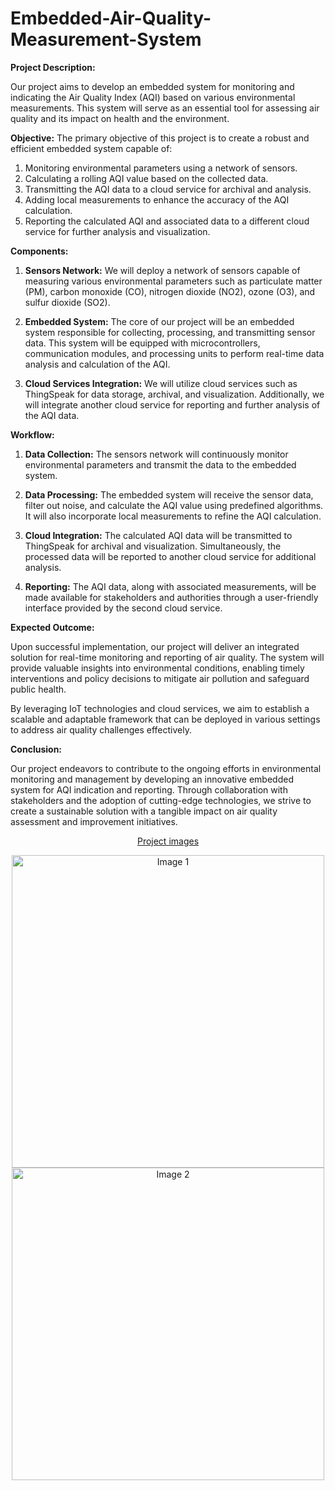 # Embedded-Air-Quality-Measurement-System
**Project Description:**

Our project aims to develop an embedded system for monitoring and indicating the Air Quality Index (AQI) based on various environmental measurements. This system will serve as an essential tool for assessing air quality and its impact on health and the environment.

**Objective:**
The primary objective of this project is to create a robust and efficient embedded system capable of:

1. Monitoring environmental parameters using a network of sensors.
2. Calculating a rolling AQI value based on the collected data.
3. Transmitting the AQI data to a cloud service for archival and analysis.
4. Adding local measurements to enhance the accuracy of the AQI calculation.
5. Reporting the calculated AQI and associated data to a different cloud service for further analysis and visualization.

**Components:**

1. **Sensors Network:** We will deploy a network of sensors capable of measuring various environmental parameters such as particulate matter (PM), carbon monoxide (CO), nitrogen dioxide (NO2), ozone (O3), and sulfur dioxide (SO2).

2. **Embedded System:** The core of our project will be an embedded system responsible for collecting, processing, and transmitting sensor data. This system will be equipped with microcontrollers, communication modules, and processing units to perform real-time data analysis and calculation of the AQI.

3. **Cloud Services Integration:** We will utilize cloud services such as ThingSpeak for data storage, archival, and visualization. Additionally, we will integrate another cloud service for reporting and further analysis of the AQI data.

**Workflow:**

1. **Data Collection:** The sensors network will continuously monitor environmental parameters and transmit the data to the embedded system.

2. **Data Processing:** The embedded system will receive the sensor data, filter out noise, and calculate the AQI value using predefined algorithms. It will also incorporate local measurements to refine the AQI calculation.

3. **Cloud Integration:** The calculated AQI data will be transmitted to ThingSpeak for archival and visualization. Simultaneously, the processed data will be reported to another cloud service for additional analysis.

4. **Reporting:** The AQI data, along with associated measurements, will be made available for stakeholders and authorities through a user-friendly interface provided by the second cloud service.

**Expected Outcome:**

Upon successful implementation, our project will deliver an integrated solution for real-time monitoring and reporting of air quality. The system will provide valuable insights into environmental conditions, enabling timely interventions and policy decisions to mitigate air pollution and safeguard public health.

By leveraging IoT technologies and cloud services, we aim to establish a scalable and adaptable framework that can be deployed in various settings to address air quality challenges effectively.

**Conclusion:**

Our project endeavors to contribute to the ongoing efforts in environmental monitoring and management by developing an innovative embedded system for AQI indication and reporting. Through collaboration with stakeholders and the adoption of cutting-edge technologies, we strive to create a sustainable solution with a tangible impact on air quality assessment and improvement initiatives.
<p align="center"><ins>  Project images </ins></p>

<div align="center">
  <img src="https://drive.google.com/uc?export=view&id=1yZLoyRm_KqA0Rru7tVPt_xZBcA34tmbn" alt="Image 1" width="500"/>
  <img src="https://drive.google.com/uc?export=view&id=1y-q3IvvfvpQD_X9WKF0srpK_s1XjDYDN" alt="Image 2" width="500"/>
</div>
